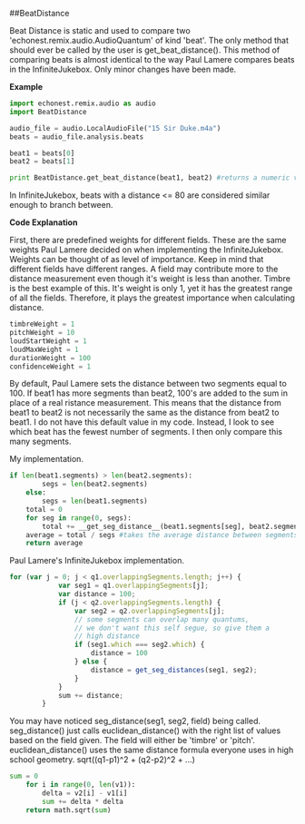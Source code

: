 ##BeatDistance

Beat Distance is static and used to compare two 'echonest.remix.audio.AudioQuantum' of kind 'beat'.
The only method that should ever be called by the user is get_beat_distance(). This method of comparing beats is almost identical to the way Paul Lamere compares beats in the InfiniteJukebox. Only minor changes have been made.

**Example**

```python
import echonest.remix.audio as audio
import BeatDistance

audio_file = audio.LocalAudioFile("15 Sir Duke.m4a")
beats = audio_file.analysis.beats

beat1 = beats[0]
beat2 = beats[1]

print BeatDistance.get_beat_distance(beat1, beat2) #returns a numeric value for the distance between the two
```

In InfiniteJukebox, beats with a distance <= 80 are considered similar enough to branch between.

**Code Explanation**

First, there are predefined weights for different fields. These are the same weights Paul Lamere decided on when implementing the InfiniteJukebox. Weights can be thought of as level of importance. Keep in mind that different fields have different ranges. A field may contribute more to the distance measurement even though it's weight is less than another. Timbre is the best example of this. It's weight is only 1, yet it has the greatest range of all the fields. Therefore, it plays the greatest importance when calculating distance.

```python
timbreWeight = 1
pitchWeight = 10
loudStartWeight = 1
loudMaxWeight = 1
durationWeight = 100
confidenceWeight = 1
```

By default, Paul Lamere sets the distance between two segments equal to 100. If beat1 has more segments than beat2, 100's are added to the sum in place of a real ristance measurement. This means that the distance from beat1 to beat2 is not necessarily the same as the distance from beat2 to beat1. I do not have this default value in my code. Instead, I look to see which beat has the fewest number of segments. I then only compare this many segments.

My implementation.

```python
if len(beat1.segments) > len(beat2.segments):
        segs = len(beat2.segments)
    else:
        segs = len(beat1.segments)
    total = 0
    for seg in range(0, segs):
        total += __get_seg_distance__(beat1.segments[seg], beat2.segments[seg]) #adds each distance between individual segments to the total
    average = total / segs #takes the average distance between segments
    return average
```

Paul Lamere's InfiniteJukebox implementation.

```javascript
for (var j = 0; j < q1.overlappingSegments.length; j++) {
            var seg1 = q1.overlappingSegments[j];
            var distance = 100;
            if (j < q2.overlappingSegments.length) {
                var seg2 = q2.overlappingSegments[j];
                // some segments can overlap many quantums,
                // we don't want this self segue, so give them a
                // high distance
                if (seg1.which === seg2.which) {
                    distance = 100
                } else {
                    distance = get_seg_distances(seg1, seg2);
                }
            } 
            sum += distance;
        }
```

You may have noticed seg_distance(seg1, seg2, field) being called. seg_distance() just calls euclidean_distance() with the right list of values based on the field given. The field will either be 'timbre' or 'pitch'. euclidean_distance() uses the same distance formula everyone uses in high school geometry. sqrt((q1-p1)^2 + (q2-p2)^2 + ...)

```python
sum = 0
    for i in range(0, len(v1)):
        delta = v2[i] - v1[i]
        sum += delta * delta
    return math.sqrt(sum)
```

